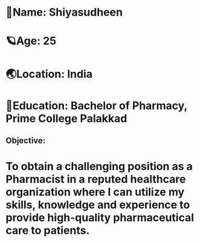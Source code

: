 # 🦋Name: Shiyasudheen 

# 🪐Age: 25 

# 🌏Location: India 

# 🌝Education: Bachelor of Pharmacy, Prime College Palakkad




## Objective:
# To obtain a challenging position as a Pharmacist in a reputed healthcare organization where I can utilize my skills, knowledge and experience to provide high-quality pharmaceutical care to patients.
